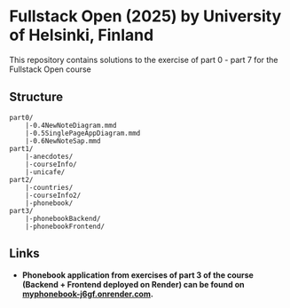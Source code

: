 # Fullstack Open (2025) by University of Helsinki, Finland

This repository contains solutions to the exercise of part 0 - part 7 for the Fullstack Open course

## Structure

```plaintext
part0/  
    |-0.4NewNoteDiagram.mmd
    |-0.5SinglePageAppDiagram.mmd
    |-0.6NewNoteSap.mmd
part1/  
    |-anecdotes/
    |-courseInfo/
    |-unicafe/
part2/  
    |-countries/
    |-courseInfo2/
    |-phonebook/
part3/  
    |-phonebookBackend/
    |-phonebookFrontend/
```

## Links

- **Phonebook application from exercises of part 3 of the course (Backend + Frontend deployed on Render) can be found on
[myphonebook-j6gf.onrender.com](https://myphonebook-j6gf.onrender.com).**
